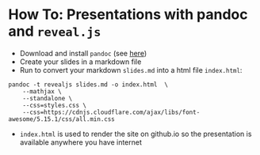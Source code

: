 # How To: Presentations with pandoc and `reveal.js`

- Download and install `pandoc` (see [here](https://anaconda.org/conda-forge/pandoc))
- Create your slides in a markdown file
- Run to convert your markdown `slides.md` into a html file `index.html`:

```shell
pandoc -t revealjs slides.md -o index.html  \
	--mathjax \
	--standalone \
	--css=styles.css \
	--css=https://cdnjs.cloudflare.com/ajax/libs/font-awesome/5.15.1/css/all.min.css
```

- `index.html` is used to render the site on github.io so the presentation is available anywhere you have internet

